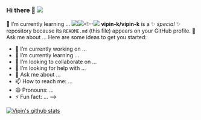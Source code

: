 ### Hi there 👋 ![](https://komarev.com/ghpvc/?username=vipin-k&color=green) 
🌱 I’m currently learning ...
<img src="https://img.shields.io/badge/python%20-%2314354C.svg?&style=for-the-badge&logo=python&logoColor=white"/><img src="https://img.shields.io/badge/docker%20-%230db7ed.svg?&style=for-the-badge&logo=docker&logoColor=white"/><!--<img src="https://img.shields.io/badge/kubernetes%20-%23326ce5.svg?&style=for-the-badge&logo=kubernetes&logoColor=white"/>
**vipin-k/vipin-k** is a ✨ _special_ ✨ repository because its `README.md` (this file) appears on your GitHub profile.
 💬 Ask me about ...
Here are some ideas to get you started:

- 🔭 I’m currently working on ...
- 🌱 I’m currently learning ...
- 👯 I’m looking to collaborate on ...
- 🤔 I’m looking for help with ...
- 💬 Ask me about ...
- 📫 How to reach me: ...
- 😄 Pronouns: ...
- ⚡ Fun fact: ...
-->

[![Vipin's github stats](https://github-readme-stats.vercel.app/api?username=vipin-k&show_icons=true&theme=radical)](https://github.com/anuraghazra/github-readme-stats)

